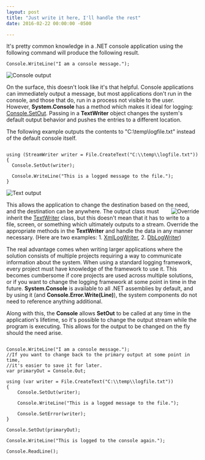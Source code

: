 ```yaml
---
layout: post
title: "Just write it here, I'll handle the rest"
date: 2016-02-22 00:00:00 -0500

---
```


It's pretty common knowledge in a .NET console application using the following command will produce the following result. 

```
Console.WriteLine("I am a console message.");
```

<img src="https://raw.githubusercontent.com/kemiller2002/StructuredSight/master/NewConsoleOutput/Images/BasicConsoleOutput.png" alt="Console output" />

On the surface, this doesn't look like it's that helpful.  Console applications can immediately output a message, but most applications don't run in the console, and those that do, run in a process not visible to the user.  However, <strong>System.Console</strong> has a method which makes it ideal for logging: <a href="https://msdn.microsoft.com/en-us/library/system.console.setout.aspx" target="_blank">Console.SetOut</a>.  Passing in a <strong>TextWriter</strong> object changes the system's default output behavior and pushes the entries to a different location.  

The following example outputs the contents to "C:\temp\logfile.txt" instead of the default console itself.

```

using (StreamWriter writer = File.CreateText("C:\\temp\\logfile.txt"))
{
  Console.SetOut(writer);

  Console.WriteLine("This is a logged message to the file.");
}

```


<img src="https://raw.githubusercontent.com/kemiller2002/StructuredSight/master/NewConsoleOutput/Images/LogToTextFile.png" alt="Text output" />

This allows the application to change the destination based on the need, and the destination can be anywhere.  <img src="https://raw.githubusercontent.com/kemiller2002/StructuredSight/master/NewConsoleOutput/Images/overrride.png" alt="Override" align="right" style="padding-left:4px;border-color:#ffffff" />The output class must inherit the <a href="https://msdn.microsoft.com/en-us/library/system.io.textwriter(v=vs.110).aspx" target="_blank">TextWriter</a> class, but this doesn't mean that it has to write to a file, screen, or something which ultimately outputs to a stream.  Override the appropriate methods in the <strong>TextWriter</strong> and handle the data in any manner necessary.  (Here are two examples: 1. <a href="https://raw.githubusercontent.com/kemiller2002/StructuredSight/master/NewConsoleOutput/ConsoleOutputExample/XmlFileWriter.cs" target="_blank">XmlLogWriter</a>, 2. <a href="https://raw.githubusercontent.com/kemiller2002/StructuredSight/master/NewConsoleOutput/ConsoleOutputExample/DbWriter.cs" target="_blank">DbLogWriter</a>)
<br/>

The real advantage comes when writing larger applications where the solution consists of multiple projects requiring a way to communicate information about the system.  When using a standard logging framework, every project must have knowledge of the framework to use it.  This becomes cumbersome if core projects are used across multiple solutions, or if you want to change the logging framework at some point in time in the future.  <strong>System.Console</strong> is available to all .NET assemblies by default, and by using it (and <strong>Console.Error.Write(Line)</strong>), the system components do not need to reference anything additional.

Along with this, the <strong>Console</strong> allows <strong>SetOut</strong> to be called at any time in the application's lifetime, so it's possible to change the output stream while the program is executing.  This allows for the output to be changed on the fly should the need arise.

```

Console.WriteLine("I am a console message.");
//If you want to change back to the primary output at some point in time, 
//it's easier to save it for later.
var primaryOut = Console.Out;

using (var writer = File.CreateText("C:\\temp\\logfile.txt"))
{
    Console.SetOut(writer);

    Console.WriteLine("This is a logged message to the file.");

    Console.SetError(writer);
}

Console.SetOut(primaryOut);

Console.WriteLine("This is logged to the console again.");

Console.ReadLine();

```
